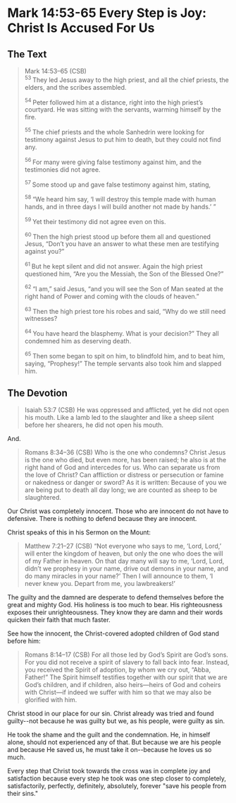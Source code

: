 # Mark 14:53-65 Every Step is Joy: Christ Is Accused For Us

## The Text

>Mark 14:53–65 (CSB)  
><sup> 53 </sup> They led Jesus away to the high priest, and all the chief priests, the elders, and the scribes assembled. 
>
><sup> 54 </sup> Peter followed him at a distance, right into the high priest’s courtyard. He was sitting with the servants, warming himself by the fire. 
>
><sup> 55 </sup> The chief priests and the whole Sanhedrin were looking for testimony against Jesus to put him to death, but they could not find any. 
>
><sup> 56 </sup> For many were giving false testimony against him, and the testimonies did not agree. 
>
><sup> 57 </sup> Some stood up and gave false testimony against him, stating, 
>
><sup> 58 </sup> “We heard him say, ‘I will destroy this temple made with human hands, and in three days I will build another not made by hands.’ ” 
>
><sup> 59 </sup> Yet their testimony did not agree even on this. 
>
><sup> 60 </sup> Then the high priest stood up before them all and questioned Jesus, “Don’t you have an answer to what these men are testifying against you?” 
>
><sup> 61 </sup> But he kept silent and did not answer. Again the high priest questioned him, “Are you the Messiah, the Son of the Blessed One?” 
>
><sup> 62 </sup> “I am,” said Jesus, “and you will see the Son of Man seated at the right hand of Power and coming with the clouds of heaven.” 
>
><sup> 63 </sup> Then the high priest tore his robes and said, “Why do we still need witnesses? 
>
><sup> 64 </sup> You have heard the blasphemy. What is your decision?” They all condemned him as deserving death. 
>
><sup> 65 </sup> Then some began to spit on him, to blindfold him, and to beat him, saying, “Prophesy!” The temple servants also took him and slapped him.

## The Devotion

>Isaiah 53:7 (CSB) He was oppressed and afflicted, yet he did not open his mouth. Like a lamb led to the slaughter and like a sheep silent before her shearers, he did not open his mouth.

And.

>Romans 8:34–36 (CSB) Who is the one who condemns? Christ Jesus is the one who died, but even more, has been raised; he also is at the right hand of God and intercedes for us. Who can separate us from the love of Christ? Can affliction or distress or persecution or famine or nakedness or danger or sword? As it is written: Because of you we are being put to death all day long; we are counted as sheep to be slaughtered.

Our Christ was completely innocent. Those who are innocent do not have to defensive. There is nothing to defend because they are innocent.

Christ speaks of this in his Sermon on the Mount:

>Matthew 7:21–27 (CSB) “Not everyone who says to me, ‘Lord, Lord,’ will enter the kingdom of heaven, but only the one who does the will of my Father in heaven. On that day many will say to me, ‘Lord, Lord, didn’t we prophesy in your name, drive out demons in your name, and do many miracles in your name?’ Then I will announce to them, ‘I never knew you. Depart from me, you lawbreakers!’

The guilty and the damned are desperate to defend themselves before the great and mighty God. His holiness is too much to bear. His righteousness exposes their unrighteousness. They know they are damn and their words quicken their faith that much faster.

See how the innocent, the Christ-covered adopted children of God stand before him:

>Romans 8:14–17 (CSB) For all those led by God’s Spirit are God’s sons. For you did not receive a spirit of slavery to fall back into fear. Instead, you received the Spirit of adoption, by whom we cry out, “Abba, Father!” The Spirit himself testifies together with our spirit that we are God’s children, and if children, also heirs—heirs of God and coheirs with Christ—if indeed we suffer with him so that we may also be glorified with him.

Christ stood in our place for our sin. Christ already was tried and found guilty--not because he was guilty but we, as his people, were guilty as sin. 

He took the shame and the guilt and the condemnation. He, in himself alone, should not experienced any of that. But because we are his people and because He saved us, he must take it on--because he loves us so much.

Every step that Christ took towards the cross was in complete joy and satisfaction because every step he took was one step closer to completely, satisfactorily, perfectly, definitely, absolutely, forever "save his people from their sins."

